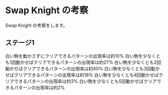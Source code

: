 
# Swap Knight の考察

Swap Knight の考察をします。

## ステージ1

白い駒を動かさずにクリアできるパターンの出現率は約10%
白い駒を少なくとも1回動かせばクリアできるパターンの出現率は約27%
白い駒を少なくとも2回動かせばクリアできるパターンの出現率は約40%
白い駒を少なくとも3回動かせばクリアできるパターンの出現率は約18%
白い駒を少なくとも4回動かせばクリアできるパターンの出現率は約3%
白い駒を少なくとも5回動かせばクリアできるパターンの出現率は約2%
